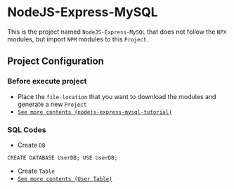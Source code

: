 # NodeJS-Express-MySQL
This is the project named `NodeJS-Express-MySQL` that does not follow the `NPX` modules, but import `NPM` modules to this `Project`.

## Project Configuration

### Before execute project

- Place the `file-location` that you want to download the modules and generate a new `Project`
- [`See more contents (nodejs-express-mysql-tutorial)`](https://bezkoder.com/node-js-rest-api-express-mysql/)

### SQL Codes

- Create `DB`

`CREATE DATABASE UserDB;
USE UserDB;`

- Create `Table`
- [`See more contents (User Table)`](https://gist.github.com/GeonwooVincentKim)
